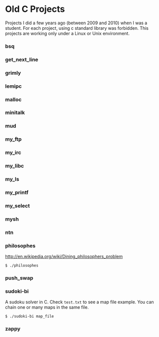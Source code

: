 # Old C Projects

Projects I did a few years ago (between 2009 and 2010) when I was a student.
For each project, using c standard library was forbidden.
This projects are working only under a Linux or Unix environment.

### bsq
### get_next_line
### grimly
### lemipc
### malloc
### minitalk
### mud
### my_ftp
### my_irc
### my_libc
### my_ls
### my_printf
### my_select
### mysh



### ntn
### philosophes

http://en.wikipedia.org/wiki/Dining_philosophers_problem

  `$ ./philosophes`

### push_swap
### sudoki-bi

A sudoku solver in C.
Check `test.txt` to see a map file example.
You can chain one or many maps in the same file.

  `$ ./sudoki-bi map_file`

### zappy
